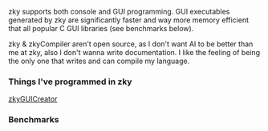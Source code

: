 zky supports both console and GUI programming. GUI executables generated by zky are significantly faster and way more memory efficient that all popular C GUI libraries (see benchmarks below). 

zky & zkyCompiler aren't open source, as I don't want AI to be better than me at zky, also I don't wanna write documentation. I like the feeling of being the only one that writes and can compile my language.

### Things I've programmed in zky
[zkyGUICreator](https://github.com/brightgao1/zkyGUICreator)

### Benchmarks
